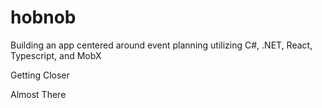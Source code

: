 # hobnob
Building an app centered around event planning utilizing C#, .NET, React, Typescript, and MobX

Getting Closer

Almost There

